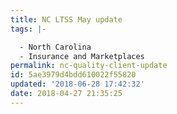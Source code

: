 ```yaml
---
title: NC LTSS May update
tags: |-

  - North Carolina
  - Insurance and Marketplaces
permalink: nc-quality-client-update
id: 5ae3979d4bdd610022f55820
updated: '2018-06-28 17:42:32'
date: 2018-04-27 21:35:25
---
```

